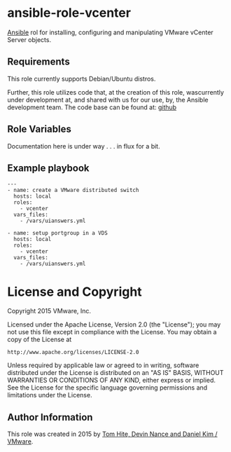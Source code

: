 # ansible-role-vcenter

[Ansible](https://github.com/ansible/ansible) rol for installing,
configuring and manipulating VMware vCenter Server objects.

## Requirements

This role currently supports Debian/Ubuntu distros.

Further, this role utilizes code that, at the creation of this role,
wascurrently under development at, and shared with us for our use, by,
the Ansible development team. The code base can be found at:
[github](https://raw.githubusercontent.com/ansible/ansible/devel/lib/ansible/module_utils/vmware.py)

## Role Variables

Documentation here is under way . . . in flux for a bit.

## Example playbook

```
---
- name: create a VMware distributed switch
  hosts: local
  roles:
    - vcenter
  vars_files:
    - /vars/uianswers.yml

- name: setup portgroup in a VDS
  hosts: local
  roles:
    - vcenter
  vars_files:
    - /vars/uianswers.yml
```

# License and Copyright

Copyright 2015 VMware, Inc.

Licensed under the Apache License, Version 2.0 (the "License");
you may not use this file except in compliance with the License.
You may obtain a copy of the License at

    http://www.apache.org/licenses/LICENSE-2.0

Unless required by applicable law or agreed to in writing, software
distributed under the License is distributed on an "AS IS" BASIS,
WITHOUT WARRANTIES OR CONDITIONS OF ANY KIND, either express or implied.
See the License for the specific language governing permissions and
limitations under the License.

## Author Information

This role was created in 2015 by [Tom Hite, Devin Nance and Daniel Kim / VMware](http://www.vmware.com/).
